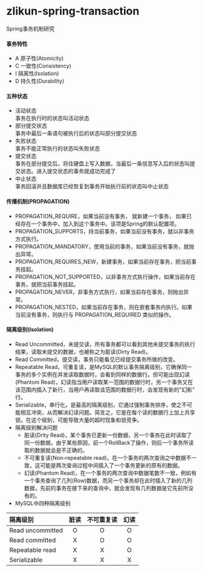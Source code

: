 # zlikun-spring-transaction
Spring事务机制研究

#### 事务特性
- A 原子性(Atomicity)
- C 一致性(Consistency)
- I 隔离性(Isolation)
- D 持久性(Durability)

#### 五种状态
- 活动状态  
事务在执行时的状态叫活动状态
- 部分提交状态  
事务中最后一条语句被执行后的状态叫部分提交状态
- 失败状态  
事务不能正常执行的状态叫失败状态
- 提交状态  
事务在部分提交后，将往硬盘上写入数据，当最后一条信息写入后的状态叫提交状态。进入提交状态的事务就成功完成了
- 中止状态  
事务回滚并且数据库已经恢复到事务开始执行前的状态叫中止状态

#### 传播机制(PROPAGATION)
- PROPAGATION_REQUIRE，如果当前没有事务， 就新建一个事务， 如果已经存在一个事务中，加入到这个事务中。该项是Spring的默认配置项。
- PROPAGATION_SUPPORTS，持当前事务，如果当前没有事务，就以非事务方式执行。
- PROPAGATION_MANDATORY，使用当前的事务，如果当前没有事务，就抛出异常。
- PROPAGATION_REQUIRES_NEW，新建事务，如果当前存在事务，把当前事务挂起。
- PROPAGATION_NOT_SUPPORTED，以非事务方式执行操作，如果当前存在事务，就把当前事务挂起。
- PROPAGATION_NEVER，非事务方式执行，如果当前存在事务，则抛出异常。
- PROPAGATION_NESTED，如果当前存在事务，则在嵌套事务内执行。如果当前没有事务，则执行与 PROPAGATION_REQUIRED 类似的操作。

#### 隔离级别(Isolation)
- Read Uncommitted，未提交读，所有事务都可以看到其他未提交事务的执行结果，读取未提交的数据，也被称之为脏读(Dirty Read)。
- Read Committed，提交读，事务只能看见已经提交事务所做的改变。
- Repeatable Read，可重复读，是MySQL的默认事务隔离级别，它确保同一事务的多个实例在并发读取数据时，会看到同样的数据行。但可能出现幻读(Phantom Read)，幻读指当用户读取某一范围的数据行时，另一个事务又在该范围内插入了新行，当用户再读取该范围的数据行时，会发现有新的"幻影" 行。
- Serializable，串行化，是最高的隔离级别，它通过强制事务排序，使之不可能相互冲突，从而解决幻读问题。简言之，它是在每个读的数据行上加上共享锁。在这个级别，可能导致大量的超时现象和锁竞争。
- 隔离级别解决问题
    - 脏读(Drity Read)，某个事务已更新一份数据，另一个事务在此时读取了同一份数据，由于某些原因，前一个RollBack了操作，则后一个事务所读取的数据就会是不正确的。
    - 不可重复读(Non-repeatable read)，在一个事务的两次查询之中数据不一致，这可能是两次查询过程中间插入了一个事务更新的原有的数据。
    - 幻读(Phantom Read)，在一个事务的两次查询中数据笔数不一致，例如有一个事务查询了几列(Row)数据，而另一个事务却在此时插入了新的几列数据，先前的事务在接下来的查询中，就会发现有几列数据是它先前所没有的。
- MySQL中四种隔离级别

| 隔离级别 | 脏读 | 不可重复读 | 幻读 |
| :--- | :---: | :---: | :---: |
| Read uncommitted | O | O | O |
| Read committed | X | O | O |
| Repeatable read | X | X | O |
| Serializable | X | X | X|
